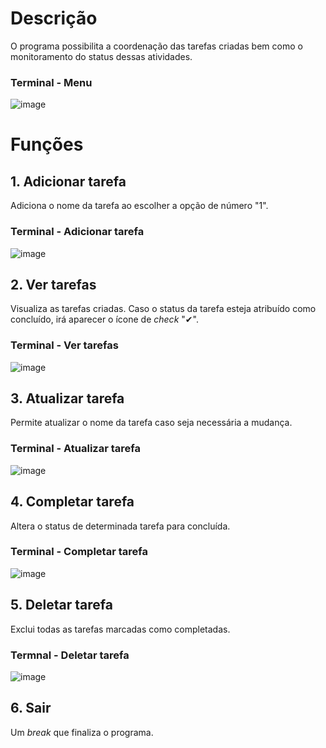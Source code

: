 # Descrição
O programa possibilita a coordenação das tarefas criadas bem como o monitoramento do status dessas atividades.

### Terminal - Menu
![image](https://github.com/user-attachments/assets/e78f1a79-2a09-4130-8465-b6e62ba0d511)

# Funções
## 1. Adicionar tarefa
Adiciona o nome da tarefa ao escolher a opção de número "1".

### Terminal - Adicionar tarefa
![image](https://github.com/user-attachments/assets/590ef7d9-79ee-494c-97de-93c9f4ed9816)

## 2. Ver tarefas
Visualiza as tarefas criadas. Caso o status da tarefa esteja atribuído como concluído, irá aparecer o ícone de _check_ "✔".

### Terminal - Ver tarefas
![image](https://github.com/user-attachments/assets/7c1e8c0f-3be7-4f1c-ab94-8f7be6eeee32)

## 3. Atualizar tarefa
Permite atualizar o nome da tarefa caso seja necessária a mudança.

### Terminal - Atualizar tarefa
![image](https://github.com/user-attachments/assets/25aa0479-2ef9-4d6a-a8cd-082bbccecac4)

## 4. Completar tarefa
Altera o status de determinada tarefa para concluída.

### Terminal - Completar tarefa
![image](https://github.com/user-attachments/assets/14d76b2f-54e6-439c-a141-2ae1dfc3e8f3)

## 5. Deletar tarefa
Exclui todas as tarefas marcadas como completadas.

### Termnal - Deletar tarefa
![image](https://github.com/user-attachments/assets/736bf3ab-0d36-46a2-85e6-e8f5c027c74b)

## 6. Sair
Um _break_ que finaliza o programa.

